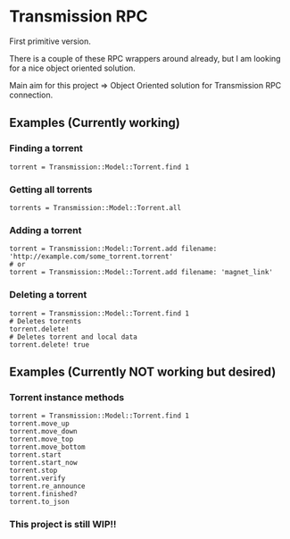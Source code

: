 # Transmission RPC

First primitive version.

There is a couple of these RPC wrappers around already, but I am looking for a nice object oriented solution.

Main aim for this project => Object Oriented solution for Transmission RPC connection.

## Examples (Currently working)
### Finding a torrent

    torrent = Transmission::Model::Torrent.find 1

### Getting all torrents

    torrents = Transmission::Model::Torrent.all

### Adding a torrent

    torrent = Transmission::Model::Torrent.add filename: 'http://example.com/some_torrent.torrent'
    # or
    torrent = Transmission::Model::Torrent.add filename: 'magnet_link'

### Deleting a torrent

    torrent = Transmission::Model::Torrent.find 1
    # Deletes torrents
    torrent.delete!
    # Deletes torrent and local data
    torrent.delete! true

## Examples (Currently NOT working but desired)

### Torrent instance methods

    torrent = Transmission::Model::Torrent.find 1
    torrent.move_up
    torrent.move_down
    torrent.move_top
    torrent.move_bottom
    torrent.start
    torrent.start_now
    torrent.stop
    torrent.verify
    torrent.re_announce
    torrent.finished?
    torrent.to_json

### This project is still WIP!!